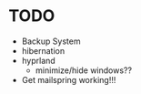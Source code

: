 # TODO

 - Backup System
 - hibernation
 - hyprland
    - minimize/hide windows??
 - Get mailspring working!!!
